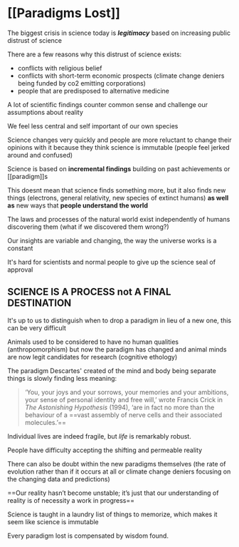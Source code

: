 # [[Paradigms Lost]]

The biggest crisis in science today is ***legitimacy*** based on increasing public distrust of science

There are a few reasons why this distrust of science exists:

- conflicts with religious belief
- conflicts with short-term economic prospects (climate change deniers being funded by co2 emitting corporations)
- people that are predisposed to alternative medicine

A lot of scientific findings counter common sense and challenge our assumptions about reality

We feel less central and self important of our own species

Science changes very quickly and people are more reluctant to change their opinions with it because they think science is immutable (people feel jerked around and confused)

Science is based on **incremental findings** building on past achievements or [[paradigm]]s

This doesnt mean that science finds something more, but it also finds new things (electrons, general relativity, new species of extinct humans) **as well as** new ways that **people understand the world**

The laws and processes of the natural world exist independently of humans discovering them (what if we discovered them wrong?)

Our insights are variable and changing, the way the universe works is a constant

It's hard for scientists and normal people to give up the science seal of approval

## SCIENCE IS A PROCESS not A FINAL DESTINATION

It's up to us to distinguish when to drop a paradigm in lieu of a new one, this can be very difficult

Animals used to be considered to have no human qualities (anthropomorphism) but now the paradigm has changed and animal minds are now legit candidates for research (cognitive ethology)

The paradigm Descartes' created of the mind and body being separate things is slowly finding less meaning:

>‘You, your joys and your sorrows, your memories and your ambitions, your sense of personal identity and free will,’ wrote Francis Crick in _The Astonishing Hypothesis_ (1994), ‘are in fact no more than the behaviour of a ==vast assembly of nerve cells and their associated molecules.’==

Individual lives are indeed fragile, but _life_ is remarkably robust.

People have difficulty accepting the shifting and permeable reality

There can also be doubt within the new paradigms themselves (the rate of evolution rather than if it occurs at all or climate change deniers focusing on the changing data and predictions)


==Our reality hasn’t become unstable; it’s just that our understanding of reality is of necessity a work in progress==

Science is taught in a laundry list of things to memorize, which makes it seem like science is immutable

Every paradigm lost is compensated by wisdom found.